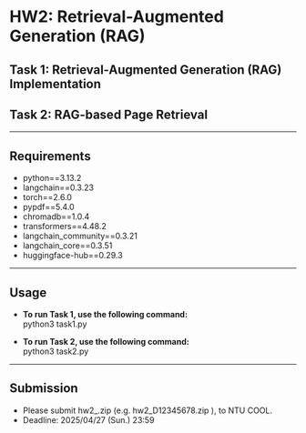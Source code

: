 # HW2: Retrieval-Augmented Generation (RAG)

## Task 1: Retrieval-Augmented Generation (RAG) Implementation
## Task 2: RAG-based Page Retrieval


---
## Requirements
- python==3.13.2
- langchain==0.3.23
- torch==2.6.0
- pypdf==5.4.0 
- chromadb==1.0.4
- transformers==4.48.2
- langchain_community==0.3.21 
- langchain_core==0.3.51
- huggingface-hub==0.29.3


---
## Usage
- **To run Task 1, use the following command:** <br>
    python3 task1.py

- **To run Task 2, use the following command:** <br>
    python3 task2.py

---
## Submission
- Please submit hw2_<student-id>.zip (e.g. hw2_D12345678.zip ), to NTU COOL.
- Deadline: 2025/04/27 (Sun.) 23:59
